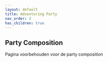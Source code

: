 ```yaml
---
layout: default
title: Adventuring Party
nav_order: 2
has_children: true
---
```


## Party Composition

Pagina voorbehouden voor de party composition
